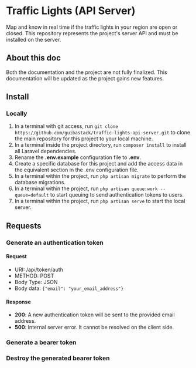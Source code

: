 <h1>
    Traffic Lights (API Server)
</h1>

<p>
    Map and know in real time if the traffic lights in your
    region are open or closed. This repository represents the 
    project's server API and must be installed on the server.
</p>

<h2>
    About this doc
</h2>

<p>
    Both the documentation and the project are not fully
    finalized. This documentation will be updated as the
    project gains new features.
</p>

<h2>
    Install
</h2>

<h3>
    Locally
</h3>

<ol>
    <li>
        In a terminal with git access, run <code>git clone https://github.com/guibastack/traffic-lights-api-server.git</code> to clone the main
        repository for this project to your local machine.
    </li>
    <li>
        In a terminal inside the project directory, run <code>composer install</code> 
        to install all Laravel dependencies.
    </li>
    <li>
        Rename the <b>.env.example</b> configuration file to <b>.env</b>.
    </li>
    <li>
        Create a specific database for this project and add the access 
        data in the equivalent section in the .env configuration file.
    </li>
    <li>
        In a terminal within the project, run <code>php artisan migrate</code>
        to perform the database migrations.
    </li>
    <li>
        In a terminal within the project, run 
        <code>php artisan queue:work --queue=default</code> to
        start queuing to send authentication tokens to users.
    </li>
    <li>
        In a terminal within the project, run 
        <code>php artisan serve</code> to start the local
        server.
    </li>
</ol>

<h2>
    Requests
</h2>

<h3>
    Generate an authentication token
</h3>

<h4>
    Request
</h4>
<ul>
    <li>URI: /api/token/auth</li>
    <li>METHOD: POST</li>
    <li>Body Type: JSON</li>
    <li>Body data: <code>{"email": "your_email_address"}</code></li>
</ul>
<h4>
    Response
</h4>
<ul>
    <li>
        <b>200</b>: A new authentication token will be sent to the
        provided email address.
    </li>
    <li>
        <b>500</b>: Internal server error. It cannot be resolved 
        on the client side.
    </li>
</ul>

<h3>
    Generate a bearer token
</h3>

<h3>
    Destroy the generated bearer token
</h3>
